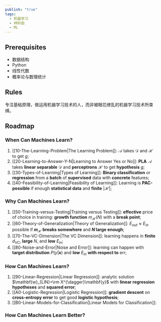 ```yaml
---
publish: "true"
tags:
  - 机器学习
  - 林轩田
  - ML
---
```

## Prerequisites

- 数据结构
- Python
- 线性代数
- 概率论与数理统计

## Rules

专注基础原理，做运用机器学习技术的人，而非被眼花缭乱的机器学习技术所束缚。

## Roadmap

### When Can Machines Learn?

1. [[10-The-Learning-Problem|The Learning Problem]]: $\mathcal{A}$ takes $\mathcal{D}$ and $\mathcal{H}$ to get *g*;
2. [[20-Learning-to-Answer-Y-N|Learning to Answer Yes or No]]: **PLA** $\mathcal{A}$ takes **linear separable** $\mathcal{D}$ and **perceptrons** $\mathcal{H}$ to get **hypothesis** *g*;
3. [[30-Types-of-Learning|Types of Learning]]: **Binary classification** or **regression** from a **batch** of **supervised** data with **concrete** features;
4. [[40-Feasibility-of-Learning|Feasibility of Learning]]:  Learning is **PAC-possible** if enough **statistical data** and **finite** $|\mathcal{H}|$;

### Why Can Machines Learn?

1. [[50-Training-versus-Testing|Training versus Testing]]: **effective** price of choice in training: **growth function** $m_{\mathcal{H}}(N)$ with a **break point**;
2. [[60-Theory-of-Generalization|Theory of Generalization]]: $E_{out}\approx E_{in}$ possible if **$m_{\mathcal{H}}$ breaks somewhere** and ***N* large enough**;
3. [[70-The-VC-Dimension|The VC Dimension]]: learning happens in **finite** $d_{VC}$, **large** $N$, and **low** $E_{in}$;
4. [[80-Noise-and-Error|Noise and Error]]: learning can happen with **target distribution** $P(y|\mathbf{x})$ and **low** $E_{in}$ **with respect to** $\text{err}$;

### How Can Machines Learn?

1. [[90-Linear-Regression|Linear Regression]]: analytic solution $\mathbf{w}_{LIN}=\rm X^{\dagger}\mathbf{y}$ with **linear regression hypotheses** and **squared error**;
2. [[A0-Logistic-Regression|Logistic Regression]]: **gradient descent** on **cross-entropy error** to get good **logistic hypothesis**;
3. [[B0-Linear-Models-for-Classification|Linear Models for Classification]]: 

### How Can Machines Learn Better?

